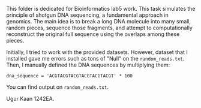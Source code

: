 This folder is dedicated for Bioinformatics lab5 work. This task simulates the principle of shotgun DNA sequencing, a fundamental approach in genomics. The main idea is to break a long DNA molecule into many small, random pieces, sequence those fragments, and attempt to computationally reconstruct the original full sequence using the overlaps among these pieces.

Initially, I tried to work with the provided datasets. However, dataset that I installed gave me errors such as tons of "Null" on the `random_reads.txt`. Then, I manually defined the DNA sequences by multiplying them:

```
dna_sequence = 'ACGTACGTACGTACGTACGTACGT' * 100
```

You can find output on `random_reads.txt`.

Ugur Kaan 1242EA.
```